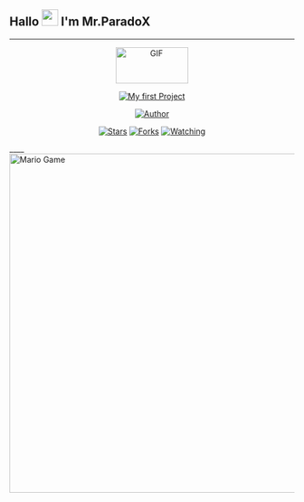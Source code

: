 ## Hallo <img src="https://github.com/TheDudeThatCode/TheDudeThatCode/blob/master/Assets/Hi.gif" width="29px"> I'm Mr.ParadoX
____
<p align="center">
<a href="https://github.com/Mr-ParadoX13">
<img src="https://64.media.tumblr.com/tumblr_lddevyn9ro1qfw3mwo1_500.gifv"alt="GIF" width="128" height="64"/>
</a>
</p>
<p align="center">
<a href="#"><img title="My first Project" src="https://img.shields.io/badge/-My%20first%20Project-blue?style=for-the-badge"></a>
</p>
<p align="center">
<a href="https://github.com/Mr-ParadoX"><img title="Author" src="https://img.shields.io/badge/Author-Mr--ParadoX-blue?style=for-the-badge&logo=github"></a>
</p>
<p align="center">
<a href="https://github.com/Mr-ParadoX13/firstProject/stargazers/"><img title="Stars" src="https://img.shields.io/github/stars/Mr-Paradox13/firstProject?color=red&style=flat-square"></a>
<a href="https://github.com/Mr-ParadoX/network/members"><img title="Forks" src="https://img.shields.io/github/forks/Mr-Paradox13/firstProject"></a>
<a href="https://github.com/Mr-ParadoX/firstProject/watchers"><img title="Watching" src="https://img.shields.io/github/watchers/Mr-Paradox13/firstProject?label=Watchers&color=blue&style=flat-square"></a>
</p>
____
<img src="https://github.com/TheDudeThatCode/TheDudeThatCode/blob/master/Assets/Mario_Gameplay.gif" alt="Mario Game" width="600" />
